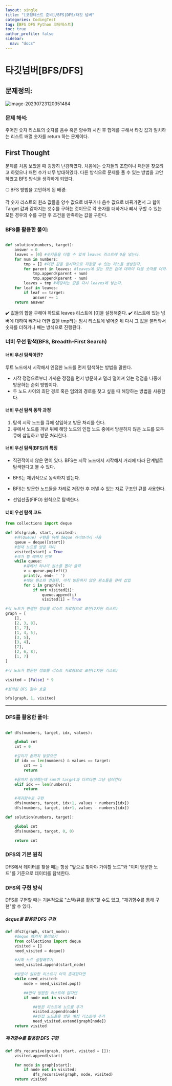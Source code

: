 ```yaml
---
layout: single
title: "[코딩테스트 준비]/BFS|DFS/타깃 넘버"
categories: CodingTest
tag: [BFS DFS Python 코딩테스트]
toc: true
author_profile: false
sidebar:
  nav: "docs"
---
```


# 타깃넘버[BFS/DFS]

## 문제정의:

![image-20230723120351484]({{site.url}}/images/2023-07-23-codingtest-타깃넘버/image-20230723120351484.png)

### 문제 해석:

주어진 숫자 리스트의 숫자를 음수 혹은 양수화 시킨 후 합계를 구해서 타깃 값과 일치하는 리스트 배열 숫자를 return 하는 문제이다.

## First Thought

문제를 처음 보았을 때 굉장히 난감하였다. 처음에는 숫자들의 조합이나 패턴을 찾으려고 하였으나 패턴 수가 너무 방대하였다. 다른 방식으로 문제를 풀 수 있는 방법을 고안하였고 BFS 방식을 생각하게 되었다.

🌕 BFS 방법을 고안하게 된 배경:

각 숫자 리스트의 원소 값들을 양수 값으로 바꾸거나 음수 값으로 바꿔가면서 그 합이 Target 값과 같아지는 갯수를 구하는 것이므로 각 숫자를 더하거나 뺴서 구할 수 있는 모든 경우의 수를 구한 후 조건을 만족하는 값을 구한다.

### BFS를 활용한 풀이:

```python

def solution(numbers, target):
    answer = 0
    leaves = [0] #숫자들을 더할 수 있게 leaves 리스트에 0을 넣는다.
    for num in numbers:
        tmp = [] #더한 값을 임시적으로 저장할 수 있는 리스틀 생성한다.
        for parent in leaves: #leaves에 있는 모든 값에 대하여 다음 숫자를 더하거나 뺸다.
            tmp.append(parent + num)
            tmp.append(parent - num)
        leaves = tmp #해당하는 값을 다시 leaves에 넣는다.
    for leaf in leaves:
        if leaf == target:
            answer += 1
    return answer

```

✔️ 값들의 합을 구해야 하므로 leaves 리스트에 [0]을 설정해준다.
✔️ 리스트에 있는 넘버에 대하여 뺴거나 더한 값을 tmp라는 임시 리스트에 넣어준 뒤 다시 그 값을 불러와서 숫자를 더하거나 빼는 방식으로 진행된다.

### 너비 우선 탐색(BFS, Breadth-First Search)

#### 너비 우선 탐색이란?

루트 노드에서 시작해서 인접한 노드를 먼저 탐색하는 방법을 말한다.

- 시작 정점으로부터 가까운 정점을 먼저 방문하고 멀리 떨어져 있는 정점을 나중에 방문하는 순회 방법이다.
- 두 노드 사이의 최단 경로 혹은 임의의 경로를 찾고 싶을 때 해당하는 방법을 사용한다.

#### 너비 우선 탐색 동작 과정

1. 탐색 시작 노드를 큐에 삽입하고 방문 처리를 한다.
2. 큐에서 노드를 꺼낸 뒤에 해당 노드의 인접 노드 중에서 방문하지 않은 노드를 모두 큐에 삽입하고 방문 처리한다.

#### 너비 우선 탐색(BFS)의 특징

- 직관적이지 않은 면이 있다. BFS는 시작 노드에서 시작해서 거리에 따라 단계별로 탐색한다고 볼 수 있다.

- BFS는 재귀적으로 동작하지 않는다.
- BFS는 방문한 노드들을 차례로 저장한 후 꺼낼 수 있는 자료 구조인 큐를 사용한다.
- 선입선출(FIFO) 원칙으로 탐색한다.

#### 너비 우선 탐색 코드

```python
from collections import deque

def bfs(graph, start, visited):
    #큐(Queue) 구현을 위해 deque 라이브러리 사용
    queue = deque([start])
    #현재 노드를 방문 처리
    visited[start] = True
    #큐가 빌 때까지 반복
    while queue:
        #큐에서 하나의 원소를 뽑아 출력
        v = queue.popleft()
        print(v, end= ' ')
        #해당 원소와 연결된, 아직 방문하지 않은 원소들을 큐에 삽입
        for i in graph[v]:
            if not visited[i]:
                queue.append(i)
                visited[i] = True

#각 노드가 연결된 정보를 리스트 자료형으로 표현(2차원 리스트)
graph = [
    [],
    [2, 3, 8],
    [1, 7],
    [1, 4, 5],
    [3, 5],
    [3, 4],
    [7],
    [2, 6, 8],
    [1, 7]
]

#각 노드가 방문된 정보를 리스트 자료형으로 표현(1차원 리스트)

visited = [False] * 9

#정의된 BFS 함수 호출

bfs(graph, 1, visited)
```

---

### DFS를 활용한 풀이:

```python

def dfs(numbers, target, idx, values):

    global cnt
    cnt = 0

    #깊이가 끝까지 닿았으면
    if idx == len(numbers) & values == target:
        cnt += 1
        return

    #끝까지 탐색했는데 sum이 target과 다르다면 그냥 넘어간다
    elif idx == len(numbers):
        return

    #재귀함수로 구현
    dfs(numbers, target, idx+1, values + numbers[idx])
    dfs(numbers, target, idx+1, values - numbers[idx])

def solution(numbers, target):

    global cnt
    dfs(numbers, target, 0, 0)

    return cnt
```

### DFS의 기본 원칙

DFS에서 데이터를 찾을 때는 항상 "앞으로 찾아야 가야할 노드"와 "이미 방문한 노드"를 기준으로 데이터를 탐색한다.

### DFS의 구현 방식

DFS를 구현할 때는 기본적으로 "스택/큐를 활용"할 수도 있고, "재귀함수를 통해 구현"할 수 있다.

##### deque을 활용한 DFS 구현

```python
def dfs2(graph, start_node):
    #deque 패키지 불러오기
    from collections import deque
    visited = []
    need_visited = deque()

    #시작 노드 설정해주기
    need_visited.append(start_node)

    #방문이 필요한 리스트가 아직 존재한다면
    while need_visited:
        node = need_visited.pop()

        ##만약 방문한 리스트에 없다면
        if node not in visited:

            ##방문 리스트에 노드를 추가
            visited.append(node)
            ##인접 노드들을 방문 예정 리스트에 추가
            need_visited.extend(graph[node])
    return visited
```

##### 재귀함수를 활용한 DFS 구현

```python
def dfs_recursive(graph, start, visited = []):
    visited.append(start)

    for node in graph[start]:
        if node not in visited:
            dfs_recursive(graph, node, visited)
    return visited
```
